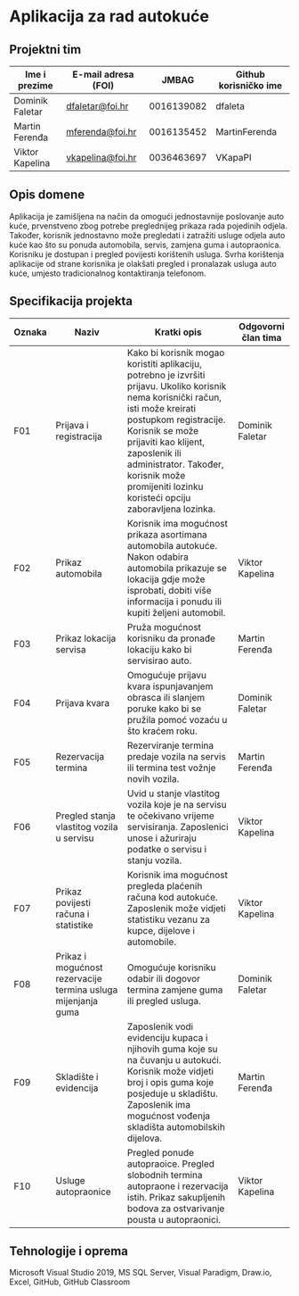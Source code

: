 # Aplikacija za rad autokuće
## Projektni tim
Ime i prezime | E-mail adresa (FOI) | JMBAG | Github korisničko ime
------------  | ------------------- | ----- | ---------------------
Dominik Faletar|dfaletar@foi.hr|0016139082|dfaleta
Martin Ferenđa|mferenda@foi.hr|0016135452|MartinFerenda
Viktor Kapelina|vkapelina@foi.hr|0036463697|VKapaPI
## Opis domene
Aplikacija je zamišljena na način da omogući jednostavnije poslovanje auto kuće, prvenstveno zbog potrebe preglednijeg prikaza rada pojedinih odjela. Također, korisnik jednostavno može pregledati i zatražiti usluge odjela auto kuće kao što su ponuda automobila, servis, zamjena guma i autopraonica. Korisniku je dostupan i pregled povijesti korištenih usluga. Svrha korištenja aplikacije od strane korisnika je olakšati pregled i pronalazak usluga auto kuće, umjesto tradicionalnog kontaktiranja telefonom.
## Specifikacija projekta
Oznaka | Naziv | Kratki opis | Odgovorni član tima
------ | ----- | ----------- | -------------------
F01 | Prijava i registracija | Kako bi korisnik mogao koristiti aplikaciju, potrebno je izvršiti prijavu. Ukoliko korisnik nema korisnički račun, isti može kreirati postupkom registracije. Korisnik se može prijaviti kao klijent, zaposlenik ili administrator. Također, korisnik može promijeniti lozinku koristeći opciju zaboravljena lozinka. | Dominik Faletar
F02 | Prikaz automobila | Korisnik ima mogućnost prikaza asortimana automobila autokuće. Nakon odabira automobila prikazuje se lokacija gdje može isprobati, dobiti više informacija i ponudu ili kupiti željeni automobil.| Viktor Kapelina
F03 | Prikaz lokacija servisa | Pruža mogućnost korisniku da pronađe lokaciju kako bi servisirao auto. | Martin Ferenđa
F04 | Prijava kvara | Omogućuje prijavu kvara ispunjavanjem obrasca ili slanjem poruke kako bi se pružila pomoć vozaću u što kraćem roku. | Dominik Faletar
F05 | Rezervacija termina | Rezerviranje termina predaje vozila na servis ili termina test vožnje novih vozila. | Martin Ferenđa
F06 | Pregled stanja vlastitog vozila u servisu | Uvid u stanje vlastitog vozila koje je na servisu te očekivano vrijeme servisiranja. Zaposlenici unose i ažuriraju podatke o servisu i stanju vozila. | Viktor Kapelina
F07 | Prikaz povijesti računa i statistike | Korisnik ima mogućnost pregleda plaćenih računa kod autokuće. Zaposlenik može vidjeti statistiku vezanu za kupce, dijelove i automobile. | Viktor Kapelina
F08 | Prikaz i mogućnost rezervacije termina usluga mijenjanja guma | Omogućuje korisniku odabir ili dogovor termina zamjene guma ili pregled usluga. | Dominik Faletar
F09 | Skladište i evidencija | Zaposlenik vodi evidenciju kupaca i njihovih guma koje su na čuvanju u autokući. Korisnik može vidjeti broj i opis guma koje posjeduje u skladištu. Zaposlenik ima mogućnost vođenja skladišta automobilskih dijelova. | Martin Ferenđa
F10 | Usluge autopraonice | Pregled ponude autopraoice. Pregled slobodnih termina autopraone i rezervacija istih. Prikaz sakupljenih bodova za ostvarivanje pousta u autopraonici. | Viktor Kapelina

## Tehnologije i oprema
Microsoft Visual Studio 2019, MS SQL Server, Visual Paradigm, Draw.io, Excel, GitHub, GitHub Classroom
